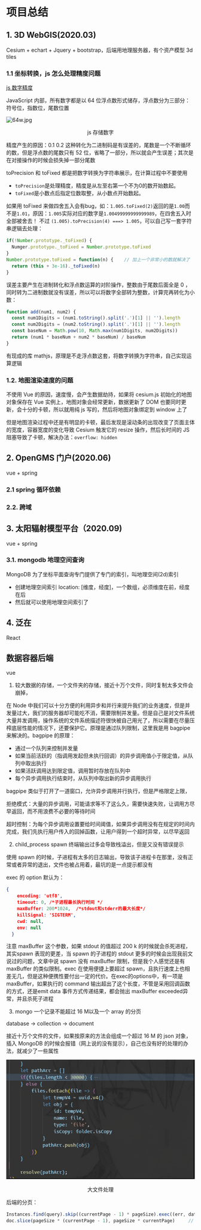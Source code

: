 # 项目总结

## 1. 3D WebGIS(2020.03)

Cesium + echart + Jquery + bootstrap，后端用地理服务器，有个资产模型 3d tiles

### 1.1 坐标转换，js 怎么处理精度问题

[js 数字精度](https://segmentfault.com/a/1190000021684144)

JavaScript 内部，所有数字都是以 64 位浮点数形式储存，浮点数分为三部分：符号位，指数位，尾数位置

![64w.jpg](https://segmentfault.com/img/bVbC815)

<div align='center'>js 存储数字</div>

精度产生的原因：0.1 0.2 这种转化为二进制码是有误差的，尾数是一个不断循环的数，但是浮点数的尾数只有 52 位，省略了一部分，所以就会产生误差；其次是在对接操作的时候会损失掉一部分尾数

toPrecision 和 toFixed 都是把数字转换为字符串展示，在计算过程中不要使用

- `toPrecision`是处理精度，精度是从左至右第一个不为0的数开始数起。
- `toFixed`是小数点后指定位数取整，从小数点开始数起。

如果用 toFixed 来做四舍五入会有bug，如：`1.005.toFixed(2)`返回的是`1.00`而不是`1.01`，原因：`1.005`实际对应的数字是`1.00499999999999989`，在四舍五入时全部被舍去！ 不过 `(1.005).toPrecision(4) ===> 1.005`，可以自己写一套字符串逻辑去处理：

```javascript
if(!Number.prototype._toFixed) {
  Numger.prototype._toFixed = Number.prototype.toFixed
}
Number.prototype.toFixed = function(n) {	// 加上一个非常小的数就解决了
  return (this + 3e-16)._toFixed(n)
}
```

误差主要产生在进制转化和浮点数运算的对阶操作，整数由于尾数后面全是 0 ，同时转为二进制数就没有误差，所以可以将数字全部转为整数，计算完再转化为小数：

```javascript
function add(num1, num2) {
  const num1Digits = (num1.toString().split('.')[1] || '').length
  const num2Digits = (num2.toString().split('.')[1] || '').length
  const baseNum = Math.pow(10, Math.max(num1Digits, num2Digits))
  return (num1 * baseNum + num2 * baseNum) / baseNum
}
```

有现成的库 mathjs，原理是不走浮点数这套，将数字转换为字符串，自己实现运算逻辑

### 1.2. 地图渲染速度的问题

不使用 Vue 的原因，速度慢，会产生数据劫持，如果将 cesium.js 初始化的地图对象保存在 Vue 实例上，地图对象会经常更新，数据更新了 DOM 也要同时更新，会十分的卡顿，所以就用纯 js 写的，然后将地图对象绑定到 window 上了

但是地图渲染过程中还是有明显的卡顿，最后发现是滚动条的出现改变了页面主体的宽度，容器宽度的变化导致 Cesium 触发它的 resize 操作，然后长时间的 JS 阻塞导致了卡顿，解决办法：`overflow: hidden`

## 2. OpenGMS 门户(2020.06)

vue + spring

### 2.1 spring 循环依赖



### 2.2. 跨域



## 3. 太阳辐射模型平台（2020.09)

vue + spring

### 3.1. mongodb 地理空间查询

MongoDB 为了坐标平面查询专门提供了专门的索引，叫地理空间(2d)索引

- 创建地理空间索引 location: [维度，经度]，一个数组，必须维度在前，经度在后
- 然后就可以使用地理空间索引了



## 4. 泛在

React



## 数据容器后端

vue

1. 较大数据的存储，一个文件夹的存储，接近十万个文件，同时复制太多文件会崩掉，

在 Node 中我们可以十分方便的利用异步和并行来提升我们的业务速度，但是并发量过大，我们的服务器却可能吃不消，需要限制并发量。但是自己是对文件系统大量并发调用，操作系统的文件系统描述符很快被自己用光了，所以需要在尽量压榨底层性能的情况下，还要保护它。原理是通过队列限制，这里我是用 bagpipe 来解决的。bagpipe 的原理：

- 通过一个队列来控制并发量
- 如果当前活跃的（指调用发起但未执行回调）的异步调用值小于限定值，从队列中取出执行
- 如果活跃调用达到限定值，调用暂时存放在队列中 
- 每个异步调用执行结束时，从队列中取出新的异步调用执行

bagpipe 类似于打开了一道窗口，允许异步调用并行执行，但是严格限定上限，

拒绝模式：大量的异步调用，可能请求等不了这么久，需要快速失败，让调用方尽早返回，而不用浪费不必要的等待时间

超时控制：为每个异步调用设置要给时间阈值，如果异步调用没有在规定的时间内完成，我们先执行用户传入的回掉函数，让用户得到一个超时异常，以尽早返回

2. child_process spawn 终端输出过多会导致栈溢出，但是又没有错误提示

使用 spawn 的时候，子进程有太多的日志输出，导致该子进程卡在那里，没有正常或者异常的退出，文件也被占用着，最坑的是一点提示都没有

exec 的 option 默认为：

```json
{ 
    encoding: 'utf8',
    timeout: 0, /*子进程最长执行时间 */
    maxBuffer: 200*1024,  /*stdout和stderr的最大长度*/
    killSignal: 'SIGTERM',
    cwd: null,
    env: null
  }
```

注意 maxBuffer 这个参数，如果 stdout 的值超过 200 k 的时候就会杀死进程，其实spawn 表现的更差，当 spawn 的子进程的 stdout 更多的时候会出现我前文说过的问题，文章中说 spawn 没有 maxBuffer 限制，但是我个人感觉还是有 maxBuffer 的类似限制。exec 在使用便捷上要超过 spawn，且执行速度上也相差无几，但是这种便携性要付出一定的代价。在exec的options中，有一项是 maxBuffer，如果执行的 command 输出超出了这个长度，不管是采用回调函数的方式，还是emit data 事件方式传递结果，都会抛出 maxBuffer exceeded异常，并且杀死子进程

3. mongo  一个记录不能超过 16 M以及一个 array 的分页

database -> collection ->  document 

接近十万个文件的文件，如果按原来的方法会组成一个超过 16 M 的 json 对象，插入 MongoDB 的时候会报错（网上说的没有提示），自己也没有好的处理的办法，就减少了一些属性

![image-20220325163940155](../image/image-20220325163940155.png)

<div align='center'>大文件处理</div>

后端的分页：

```js
Instances.find(query).skip((currentPage - 1) * pageSize).exec((err, data) => { })		// document的分页
doc.slice(pageSize * (currentPage - 1), pageSize * currentPage)		// array 的分页
```




